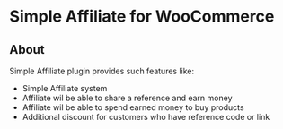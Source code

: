 # Simple Affiliate for WooCommerce

## About

Simple Affiliate plugin provides such features like:
* Simple Affiliate system
* Affiliate wil be able to share a reference and earn money
* Affiliate wil be able to spend earned money to buy products
* Additional discount for customers who have reference code or link

